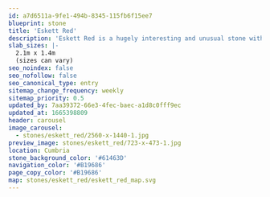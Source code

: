 ```yaml
---
id: a7d6511a-9fe1-494b-8345-115fb6f15ee7
blueprint: stone
title: 'Eskett Red'
description: 'Eskett Red is a hugely interesting and unusual stone with its white veins threading their way through the brown mottles and silvery incursions, whilst others crisscross across the face of the stone. This is a very distinctive ‘marble’ and its rarity is exemplified in its popularity.'
slab_sizes: |-
  2.1m x 1.4m
  (sizes can vary)
seo_noindex: false
seo_nofollow: false
seo_canonical_type: entry
sitemap_change_frequency: weekly
sitemap_priority: 0.5
updated_by: 7aa39372-66e3-4fec-baec-a1d8c0fff9ec
updated_at: 1665398809
header: carousel
image_carousel:
  - stones/eskett_red/2560-x-1440-1.jpg
preview_image: stones/eskett_red/723-x-473-1.jpg
location: Cumbria
stone_background_color: '#61463D'
navigation_color: '#B19686'
page_copy_color: '#B19686'
map: stones/eskett_red/eskett_red_map.svg
---
```

